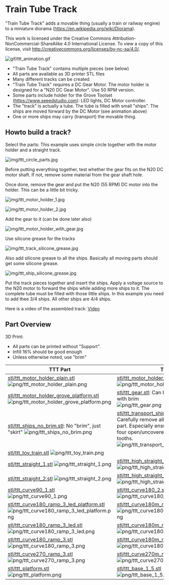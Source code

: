 
# Train Tube Track


"Train Tube Track" adds a movable thing (usually a train or railway engine) to a miniature diorama (https://en.wikipedia.org/wiki/Diorama).


This work is licensed under the Creative Commons Attribution-NonCommercial-ShareAlike 4.0 International License. To view a copy of this license, visit http://creativecommons.org/licenses/by-nc-sa/4.0/.

![gif/ttt_animation.gif](gif/ttt_animation.gif)


 * "Train Tube Track" contains multiple pieces (see below)
 * All parts are available as 3D printer STL files
 * Many different tracks can be created
 * "Train Tube Track" requires a DC Gear Motor. The motor holder is designed for a "N20 DC Gear Motor". Use 50 RPM version.
 * Some parts include holder for the Grove Toolset (https://www.seeedstudio.com): LED lights, DC Motor controller.
 * The "track" is actually a tube. The tube is filled with small "ships". The ships are moved forward by the DC Motor (see animation above)
 * One or more ships may carry (transport) the movable thing.

## Howto build a track?


Select the parts: This example uses simple circle together with the motor holder and a straight track.


![img/ttt_circle_parts.jpg](img/ttt_circle_parts.jpg)

Before putting everything together, 
test whether the gear fits on the N20 DC motor shaft. 
If not, remove some material from the gear shaft hole.

Once done, remove the gear and put the N20 (55 RPM) DC motor into the holder. 
This can be a little bit tricky.

![img/ttt_motor_holder_1.jpg](img/ttt_motor_holder_1.jpg)

![img/ttt_motor_holder_2.jpg](img/ttt_motor_holder_2.jpg)

Add the gear to it (can be done later also)

![img/ttt_motor_holder_with_gear.jpg](img/ttt_motor_holder_with_gear.jpg)

Use silicone grease for the tracks

![img/ttt_track_silicone_grease.jpg](img/ttt_track_silicone_grease.jpg)

Also add silicone grease to all the ships. Basically all moving parts should
get some silicone grease.

![img/ttt_ship_silicone_grease.jpg](img/ttt_ship_silicone_grease.jpg)

Put the track pieces together and insert the ships. Apply a voltage source to the N20 motor
to forward the ships while adding more ships to it. The complete tube must be filled with 
those little ships. In this example you need to add thee 3/4 ships. All other ships are 4/4 ships.


Here is a video of the assembled track:
<a href="https://raw.githubusercontent.com/olikraus/scad/master/train_tube_track/img/ttt_plain_circle_track.mp4">Video</a>



## Part Overview

3D Print:
 * All parts can be printed without "Support".
 * Infill 16% should be good enough
 * Unless otherwise noted, use "brim" 


| TTT Part | TTT Part |
|---|---|
| [stl/ttt_motor_holder_plain.stl](stl/ttt_motor_holder_plain.stl) ![png/ttt_motor_holder_plain.png](png/ttt_motor_holder_plain.png) | [stl/ttt_motor_holder_grove.stl](stl/ttt_motor_holder_grove.stl) ![png/ttt_motor_holder_grove.png](png/ttt_motor_holder_grove.png) |
| [stl/ttt_motor_holder_grove_platform.stl](stl/ttt_motor_holder_grove_platform.stl) ![png/ttt_motor_holder_grove_platform.png](png/ttt_motor_holder_grove_platform.png) | [stl/ttt_gear.stl](stl/ttt_gear.stl): Can be printed with skirt or with brim <br>  ![png/ttt_gear.png](png/ttt_gear.png) |
| [stl/ttt_ships_no_brim.stl](stl/ttt_ships_no_brim.stl): No "brim", just "skirt" ![png/ttt_ships_no_brim.png](png/ttt_ships_no_brim.png) | [stl/ttt_transport_ship.stl](stl/ttt_transport_ship.stl): Use with "brim"! Carefully remove all brim from the printed part. Especially ensure that the bottom has four open/uncovered holes for the gear tooths. <br> ![png/ttt_transport_ship.png](png/ttt_transport_ship.png) |
| [stl/ttt_toy_train.stl](stl/ttt_toy_train.stl) ![png/ttt_toy_train.png](png/ttt_toy_train.png) |  |
| [stl/ttt_straight_1.stl](stl/ttt_straight_1.stl) ![png/ttt_straight_1.png](png/ttt_straight_1.png) | [stl/ttt_high_straight_1.stl](stl/ttt_high_straight_1.stl) ![png/ttt_high_straight_1.png](png/ttt_high_straight_1.png) |
| [stl/ttt_straight_2.stl](stl/ttt_straight_2.stl) ![png/ttt_straight_2.png](png/ttt_straight_2.png) | [stl/ttt_high_straight_2.stl](stl/ttt_high_straight_2.stl) ![png/ttt_high_straight_2.png](png/ttt_high_straight_2.png) |
| [stl/ttt_curve90_1.stl](stl/ttt_curve90_1.stl) <br> ![png/ttt_curve90_1.png](png/ttt_curve90_1.png) | [stl/ttt_curve180_2.stl](stl/ttt_curve180_2.stl) <br>  ![png/ttt_curve180_2.png](png/ttt_curve180_2.png) |
| [stl/ttt_curve180_ramp_3_led_platform.stl](stl/ttt_curve180_ramp_3_led_platform.stl) ![png/ttt_curve180_ramp_3_led_platform.png](png/ttt_curve180_ramp_3_led_platform.png) | [stl/ttt_curve180m_ramp_3_led_platform.stl](stl/ttt_curve180m_ramp_3_led_platform.stl) ![png/ttt_curve180m_ramp_3_led_platform.png](png/ttt_curve180m_ramp_3_led_platform.png) |
| [stl/ttt_curve180_ramp_3_led.stl](stl/ttt_curve180_ramp_3_led.stl) ![png/ttt_curve180_ramp_3_led.png](png/ttt_curve180_ramp_3_led.png) | [stl/ttt_curve180m_ramp_3_led.stl](stl/ttt_curve180m_ramp_3_led.stl) ![png/ttt_curve180m_ramp_3_led.png](png/ttt_curve180m_ramp_3_led.png) |
| [stl/ttt_curve180_ramp_3.stl](stl/ttt_curve180_ramp_3.stl) ![png/ttt_curve180_ramp_3.png](png/ttt_curve180_ramp_3.png) | [stl/ttt_curve180m_ramp_3.stl](stl/ttt_curve180m_ramp_3.stl) ![png/ttt_curve180m_ramp_3.png](png/ttt_curve180m_ramp_3.png) |
| [stl/ttt_curve270_ramp_3.stl](stl/ttt_curve270_ramp_3.stl) ![png/ttt_curve270_ramp_3.png](png/ttt_curve270_ramp_3.png) | [stl/ttt_curve270m_ramp_3.stl](stl/ttt_curve270m_ramp_3.stl) ![png/ttt_curve270m_ramp_3.png](png/ttt_curve270m_ramp_3.png) |
| [stl/ttt_platform.stl](stl/ttt_platform.stl) <br> ![png/ttt_platform.png](png/ttt_platform.png) | [stl/ttt_base_1_5.stl](stl/ttt_base_1_5.stl) <br> ![png/ttt_base_1_5.png](png/ttt_base_1_5.png) |

